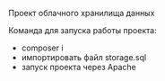 Проект облачного хранилища данных

Команда для запуска работы проекта:
- composer i
- импортировать файл storage.sql
- запуск проекта через Apache
